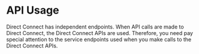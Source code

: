 # API Usage<a name="en-dc_topic_0055025308"></a>

Direct Connect has independent endpoints. When API calls are made to Direct Connect, the Direct Connect APIs are used. Therefore, you need pay special attention to the service endpoints used when you make calls to the Direct Connect APIs.

